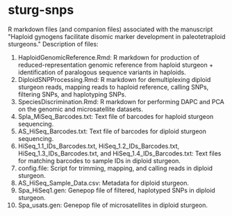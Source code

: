 # sturg-snps

R markdown files (and companion files) associated with the manuscript "Haploid gynogens facilitate disomic marker development in paleotetraploid sturgeons."
Description of files:
1. HaploidGenomicReference.Rmd: R markdown for production of reduced-representation genomic reference from haploid sturgeon + identification of paralogous sequence variants in haploids.
2. DiploidSNPProcessing.Rmd: R markdown for demultiplexing diploid sturgeon reads, mapping reads to haploid reference, calling SNPs, filtering SNPs, and haplotyping SNPs.
3. SpeciesDiscrimination.Rmd: R markdown for performing DAPC and PCA on the genomic and microsatellite datasets. 
4. Spla_MiSeq_Barcodes.txt: Text file of barcodes for haploid sturgeon sequencing.
5. AS_HiSeq_Barcodes.txt: Text file of barcodes for diploid sturgeon sequencing.
6. HiSeq_1.1_IDs_Barcodes.txt, HiSeq_1.2_IDs_Barcodes.txt, HiSeq_1.3_IDs_Barcodes.txt, and HiSeq_1.4_IDs_Barcodes.txt: Text files for matching barcodes to sample IDs in diploid sturgeon. 
7. config.file: Script for trimming, mapping, and calling reads in diploid sturgeon. 
8. AS_HiSeq_Sample_Data.csv: Metadata for diploid sturgeon.
9. Spa_HiSeq1.gen: Genepop file of filtered, haplotyped SNPs in diploid sturgeon. 
10. Spa_usats.gen: Genepop file of microsatellites in diploid sturgeon. 
